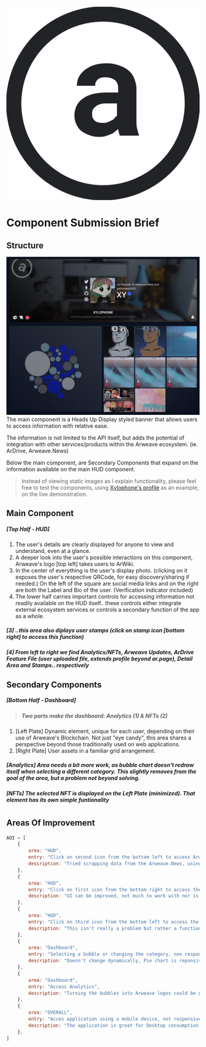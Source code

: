 ![Arweave Logo](/public/ProfileHUD/ar_logo.png)
# Component Submission Brief
## Structure
![Structure](/public/ProfileHUD/MD_Assets/structure.png)
The main component is a Heads Up Display styled banner that allows users to access information with relative ease.

The information is not limited to the API itself, but adds the potential of integration with other services/products within the Arweave ecosystem. (ie. ArDrive, Arweave.News)

Below the main component, are Secondary Components that expand on the information available on the main HUD component.

> Instead of viewing static images as I explain functionality, please feel free to test the components, using [Xylophone's profile](https://lwazinf.com/p/xy) as an example, on the live demonstration.

## Main Component
##### **[Top Half - HUD]**
1. The user's details are clearly displayed for anyone to view and understand, even at a glance. 
2. A deeper look into the user's possible interactions on this component, Arweave's logo [top left] takes users to ArWiki.
3. In the center of everything is the user's display photo. (clicking on it exposes the user's respective QRCode, for easy discovery/sharing if needed.) On the left of the square are social media links and on the right are both the Label and Bio of the user. (Verification indicator included)
4. The lower half carries important controls for accessing information not readily available on the HUD itself.. these controls either integrate external ecosystem services or controls a secondary function of the app as a whole.

##### *[3] ..this area also diplays user stamps (click on stamp icon [bottom right] to access this function)*
##### *[4] From left to right we find Analytics/NFTs, Arweave Updates, ArDrive Feature File (user uploaded file, extends profile beyond ar.page), Detail Area and Stamps.. respectively*

## Secondary Components
##### **[Bottom Half - Dashboard]**
> ##### Two parts make the dashboard: *Analytics (1) & NFTs (2)*
1. [Left Plate] Dynamic element, unique for each user, depending on their use of Arweave's Blockchain. Not just "eye candy", this area shares a perspective beyond those traditionally used on web applications.
2. [Right Plate] User assets in a familiar grid arrangement. 
##### *[Analytics] Area needs a bit more work, as bubble chart doesn't redraw itself when selecting a different category. This slightly removes from the goal of the area, but a problem not beyond solving.*
##### *[NFTs] The selected NFT is displayed on the Left Plate (minimized). That element has its own simple funtionality*

#

## Areas Of Improvement
```javascript
AOI = [
    {
        area: "HUD",
        entry: "Click on second icon from the bottom left to access Arweave news, no response",
        description: "Tried scrapping data from the Arweave.News, using python, failed.. turning to Twitter as an alternative, I received a CORS error as this is API related. Can't display response data",
    },
    {
        area: "HUD",
        entry: "Click on first icon from the bottom right to access the user's stamps, under developed UI",
        description: "UI can be improved, not much to work with nor is there good/interesting/meaningful interactivity.. TIMESTAMP also an issue: Year not converting.",
    },
    {
        area: "HUD",
        entry: "Click on third icon from the bottom left to access the user's ArDrive (feature) file, empty",
        description: "This isn't really a problem but rather a function which hasn't been implemented yet.",
    },
    {
        area: "Dashboard",
        entry: "Selecting a bubble or changing the category, non responsive.",
        description: "Doesn't change dynamically, Pie chart is reponsive though.",
    },
    {
        area: "Dashboard",
        entry: "Access Analytics",
        description: "Turning the bubbles into Arweave logos could be great for branding purposes.",
    },
    {
        area: "OVERALL",
        entry: "Acces application using a mobile device, not responsive",
        description: "The application is great for Desktop consumption, just need to make it mobile friendly",
    },
]
```